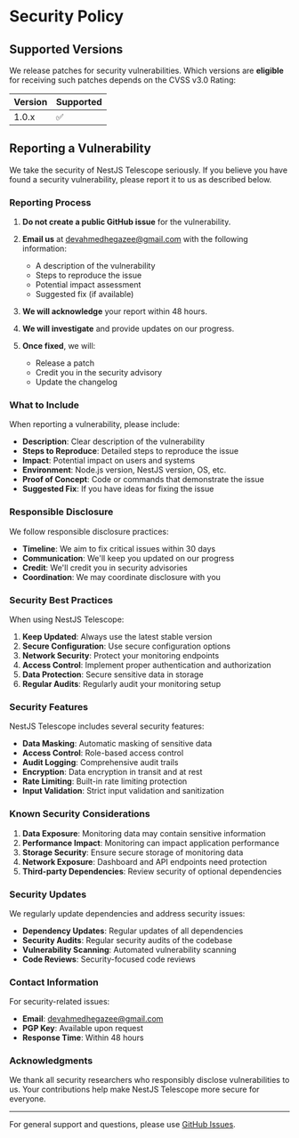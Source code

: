# Security Policy

## Supported Versions

We release patches for security vulnerabilities. Which versions are **eligible** for receiving such patches depends on the CVSS v3.0 Rating:

| Version | Supported          |
| ------- | ------------------ |
| 1.0.x   | :white_check_mark: |

## Reporting a Vulnerability

We take the security of NestJS Telescope seriously. If you believe you have found a security vulnerability, please report it to us as described below.

### Reporting Process

1. **Do not create a public GitHub issue** for the vulnerability.

2. **Email us** at [devahmedhegazee@gmail.com](mailto:devahmedhegazee@gmail.com) with the following information:
   - A description of the vulnerability
   - Steps to reproduce the issue
   - Potential impact assessment
   - Suggested fix (if available)

3. **We will acknowledge** your report within 48 hours.

4. **We will investigate** and provide updates on our progress.

5. **Once fixed**, we will:
   - Release a patch
   - Credit you in the security advisory
   - Update the changelog

### What to Include

When reporting a vulnerability, please include:

- **Description**: Clear description of the vulnerability
- **Steps to Reproduce**: Detailed steps to reproduce the issue
- **Impact**: Potential impact on users and systems
- **Environment**: Node.js version, NestJS version, OS, etc.
- **Proof of Concept**: Code or commands that demonstrate the issue
- **Suggested Fix**: If you have ideas for fixing the issue

### Responsible Disclosure

We follow responsible disclosure practices:

- **Timeline**: We aim to fix critical issues within 30 days
- **Communication**: We'll keep you updated on our progress
- **Credit**: We'll credit you in security advisories
- **Coordination**: We may coordinate disclosure with you

### Security Best Practices

When using NestJS Telescope:

1. **Keep Updated**: Always use the latest stable version
2. **Secure Configuration**: Use secure configuration options
3. **Network Security**: Protect your monitoring endpoints
4. **Access Control**: Implement proper authentication and authorization
5. **Data Protection**: Secure sensitive data in storage
6. **Regular Audits**: Regularly audit your monitoring setup

### Security Features

NestJS Telescope includes several security features:

- **Data Masking**: Automatic masking of sensitive data
- **Access Control**: Role-based access control
- **Audit Logging**: Comprehensive audit trails
- **Encryption**: Data encryption in transit and at rest
- **Rate Limiting**: Built-in rate limiting protection
- **Input Validation**: Strict input validation and sanitization

### Known Security Considerations

1. **Data Exposure**: Monitoring data may contain sensitive information
2. **Performance Impact**: Monitoring can impact application performance
3. **Storage Security**: Ensure secure storage of monitoring data
4. **Network Exposure**: Dashboard and API endpoints need protection
5. **Third-party Dependencies**: Review security of optional dependencies

### Security Updates

We regularly update dependencies and address security issues:

- **Dependency Updates**: Regular updates of all dependencies
- **Security Audits**: Regular security audits of the codebase
- **Vulnerability Scanning**: Automated vulnerability scanning
- **Code Reviews**: Security-focused code reviews

### Contact Information

For security-related issues:

- **Email**: [devahmedhegazee@gmail.com](mailto:devahmedhegazee@gmail.com)
- **PGP Key**: Available upon request
- **Response Time**: Within 48 hours

### Acknowledgments

We thank all security researchers who responsibly disclose vulnerabilities to us. Your contributions help make NestJS Telescope more secure for everyone.

---

For general support and questions, please use [GitHub Issues](https://github.com/ahmedhegazee/nestjs-telescope/issues). 